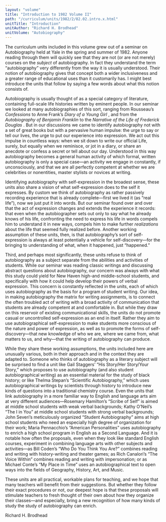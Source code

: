 ```yaml
---
layout: "volume"
title: "Introduction to 1982 Volume II"
path: "/curriculum/units/1982/2/82.02.intro.x.html"
unitTitle: "Introduction"
unitAuthor: "Richard H. Brodhead"
unitVolume: "Autobiography"
---
```

<body>
<p>
The curriculum units included in this volume grew out of a seminar on Autobiography held at Yale in the spring and summer of 1982. Anyone reading through them will quickly see that they are not (or are not merely) courses on the
<i>
subject
</i>
of autobiography. In fact they understand the term “autobiography” very differently from the way it is usually understood. Their notion of autobiography gives that concept both a wider inclusiveness and a greater range of educational uses than it customarily has. I might best introduce the units that follow by saying a few words about what this notion consists of.
</p>
<p>
Autobiography is usually thought of as a special category of literature, containing full-scale life histories written by eminent people. In our seminar we looked at many autobiographies of this sort, ranging from Rousseau’s
<i>
Confessions
</i>
to Anne Frank’s
<i>
Diary of a Young Girl
</i>
, and from the
<i>
Autobiography of Benjamin Franklin
</i>
to the
<i>
Narrative of the Life of Frederick Douglas
</i>
. But in our discussions we came to identify autobiography not with a set of great books but with a pervasive human impulse: the urge to say or tell our lives, the urge to put our experience into expression. We act out this impulse in countless ways: when we sit down to write our official Life, surely, but equally when we reminisce, or jot in a diary, or share an anecdote or confess a secret or tell about our day. Understood in this way autobiography becomes a general human activity of which formal, written autobiography is only a special case—an activity we engage in constantly, if unconsciously, and that we are all perfectly competent at whether we are celebrities or nonentities, master stylists or novices at writing.
</p>
<p>
Identifying autobiography with self-expression in the broadest sense, these units also share a vision of what self-expression does to the self it expresses. By custom we think of autobiography as rather passively recording experience that is already complete—first we lived it (as “real life”), now we just put it into words. But our seminar found over and over that the act of expression changes and extends the experience it records: that even when the autobiographer sets out only to say what he already knows of his life, confronting the need to express his life in words compels him to understand it in new ways, compels him to make further
<i>
realizations
</i>
about the life that seemed fully realized before. Another working assumption of these units, then, is that autobiography’s sort of self-expression is always at least potentially a vehicle for self-discovery—for the bringing to understanding of what, when it happened, just “happened.”
</p>
<p>
Third, and perhaps most significantly, these units refuse to think of autobiography as a subject separate from the abilities and activities of students. While our seminar was reading classic writings and discussing abstract questions about autobiography, our concern was always with what this study could yield for New Haven high-and middle-school students, and specifically with how it could help develop their powers of verbal expression. This concern is constantly reflected in the units, each of which uses autobiography as the basis for a program of student writing. Our idea, in making autobiography the matrix for writing assignments, is to connect the often troubled act of writing with a broad activity of communication that students are already competent at and comfortable in. But while they draw on this reservoir of existing communicational skills, the units do not promote casual or uncontrolled self-expression as an end in itself. Rather they aim to use autobiographical self-expression to make students more conscious of the nature and power of expression, as well as to promote the forms of self-discovery—that new knowledge of who we are, where we came from, what matters to us, and why—that the writing of autobiography can produce.
</p>
<p>
While they share these working assumptions, the units included here are unusually various, both in their approach and in the context they are adapted to. Someone who thinks of autobiography as a literary subject will be surprised to find a unit like Gail Staggers’ “His Story/Her Story/Your Story,” which proposes to use autobiography (and also student autobiographical writing) as an essential material for the study of black history; or like Thelma Stepan’s “Scientific Autobiography,” which uses autobiographical writings by scientists through history to introduce new kinds of questions into a traditional chemistry course. Even the units that link autobiography in a more familiar way to English and language arts aim at very different audiences—Rosemary Hamilton’s “Scribe of Self” is aimed at middle school students with weak verbal backgrounds; Kathy O’Neil’s “The I in You” at middle school students with strong verbal backgrounds; John Severi’s meticulously organized “Student Autobiography” aims at high school students who need an especially high degree of organization for their work; Maria Pennacchio’s “American Personalities” uses autobiography to enrich a high school program in English as a Second Language. And it is notable how often the proposals, even when they look like standard English courses, experiment in combining language arts with other subjects and activities—as Bill Coden’s “Who Do You Think You Are?” combines reading and writing with history-writing and theater games; as Rich Canalori’s “The Voice Within” combines reading and writing with impersonation; or as Michael Conte’s “My Place in Time” uses an autobiographical text to open ways into the fields of Geography, History, Art, and Music.
</p>
<p>
These units are all practical, workable plans for teaching, and we hope that many teachers will benefit from their suggestions. But whether they follow their exact procedures or not, our deepest hope is that these proposals will stimulate teachers to fresh thought of their own about how they organize their classes—and especially, bring a new recognition of how many kinds of study the study of autobiography can enrich.
</p>
<p>
Richard H. Brodhead
</p>
</body>